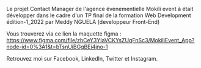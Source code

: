 Le projet Contact Manager de l'agence évenementielle Mokili event à était développer dans le cadre d'un TP final de la formation Web Development édition-1_2022 par Meddy NGUELA (developpeur Front-End)

Vous trouverez via ce lien la maquette figma : https://www.figma.com/file/zhCeY3YIaVCKYsZUqFnSc3/MokiliEvent_App?node-id=0%3A1&t=bTsnUiBGgBEi4jno-1

Retrouvez moi sur Facebook, LinkedIn, Twitter et Instagram.